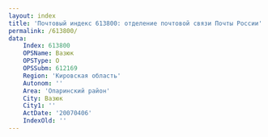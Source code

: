 ```yaml
---
layout: index
title: 'Почтовый индекс 613800: отделение почтовой связи Почты России'
permalink: /613800/
data:
    Index: 613800
    OPSName: Вазюк
    OPSType: О
    OPSSubm: 612169
    Region: 'Кировская область'
    Autonom: ''
    Area: 'Опаринский район'
    City: Вазюк
    City1: ''
    ActDate: '20070406'
    IndexOld: ''
---
```

